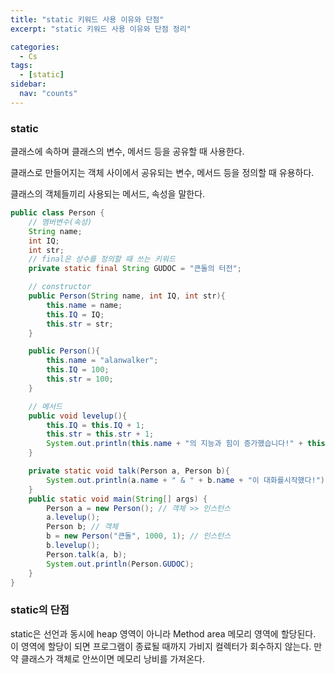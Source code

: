 ```yaml
---
title: "static 키워드 사용 이유와 단점"
excerpt: "static 키워드 사용 이유와 단점 정리"

categories:
  - Cs
tags:
  - [static]
sidebar:
  nav: "counts"
---
```


### static

클래스에 속하며 클래스의 변수, 메서드 등을 공유할 때 사용한다.

클래스로 만들어지는 객체 사이에서 공유되는 변수, 메서드 등을 정의할 때 유용하다.

클래스의 객체들끼리 사용되는 메서드, 속성을 말한다.

```java
public class Person {
	// 멤버변수(속성)
	String name;
	int IQ;
	int str;
	// final은 상수를 정의할 때 쓰는 키워드
	private static final String GUDOC = "큰돌의 터전";

	// constructor
	public Person(String name, int IQ, int str){
		this.name = name;
		this.IQ = IQ;
		this.str = str;
	}

	public Person(){
		this.name = "alanwalker";
		this.IQ = 100;
		this.str = 100;
	}

	// 메서드
	public void levelup(){
		this.IQ = this.IQ + 1;
		this.str = this.str + 1;
		System.out.println(this.name + "의 지능과 힘이 증가했습니다!" + this.IQ + " / " + this.str);
	}

	private static void talk(Person a, Person b){
		System.out.println(a.name + " & " + b.name + "이 대화를시작했다!");
	}
	public static void main(String[] args) {
		Person a = new Person(); // 객체 >> 인스턴스
		a.levelup();
		Person b; // 객체
		b = new Person("큰돌", 1000, 1); // 인스턴스
		b.levelup();
		Person.talk(a, b);
		System.out.println(Person.GUDOC);
	}
}
```

### static의 단점

static은 선언과 동시에 heap 영역이 아니라 Method area 메모리 영역에 할당된다. 이 영역에 할당이 되면 프로그램이 종료될 때까지 가비지 컬렉터가 회수하지 않는다. 만약 클래스가 객체로 안쓰이면 메모리 낭비를 가져온다.

